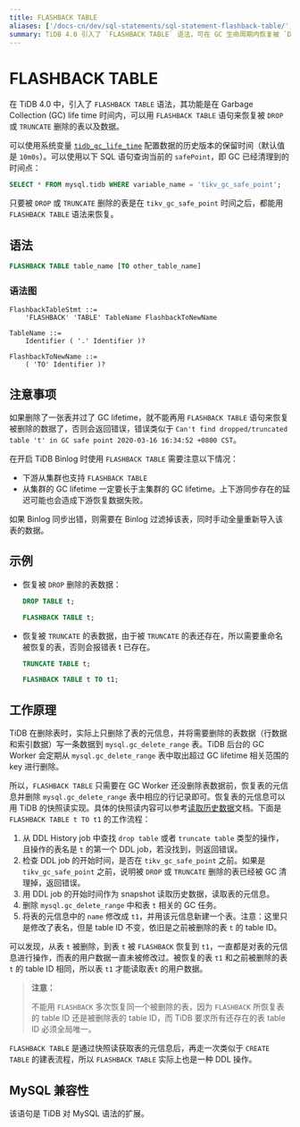 ```yaml
---
title: FLASHBACK TABLE
aliases: ['/docs-cn/dev/sql-statements/sql-statement-flashback-table/','/docs-cn/dev/reference/sql/statements/flashback-table/']
summary: TiDB 4.0 引入了 `FLASHBACK TABLE` 语法，可在 GC 生命周期内恢复被 `DROP` 或 `TRUNCATE` 删除的表和数据。使用系统变量 `tidb_gc_life_time` 配置历史版本保留时间，默认为 `10m0s`。查询当前`safePoint`：`SELECT * FROM mysql.tidb WHERE variable_name = 'tikv_gc_safe_point'`。注意，过了 GC 生命周期就无法恢复被删除的数据。
---
```


# FLASHBACK TABLE

在 TiDB 4.0 中，引入了 `FLASHBACK TABLE` 语法，其功能是在 Garbage Collection (GC) life time 时间内，可以用 `FLASHBACK TABLE` 语句来恢复被 `DROP` 或 `TRUNCATE` 删除的表以及数据。

可以使用系统变量 [`tidb_gc_life_time`](/system-variables.md#tidb_gc_life_time-从-v50-版本开始引入) 配置数据的历史版本的保留时间（默认值是 `10m0s`）。可以使用以下 SQL 语句查询当前的 `safePoint`，即 GC 已经清理到的时间点：


  ```sql
  SELECT * FROM mysql.tidb WHERE variable_name = 'tikv_gc_safe_point';
  ```

只要被 `DROP` 或 `TRUNCATE` 删除的表是在 `tikv_gc_safe_point` 时间之后，都能用 `FLASHBACK TABLE` 语法来恢复。

## 语法


```sql
FLASHBACK TABLE table_name [TO other_table_name]
```

### 语法图

```ebnf+diagram
FlashbackTableStmt ::=
    'FLASHBACK' 'TABLE' TableName FlashbackToNewName

TableName ::=
    Identifier ( '.' Identifier )?

FlashbackToNewName ::=
    ( 'TO' Identifier )?
```

## 注意事项

如果删除了一张表并过了 GC lifetime，就不能再用 `FLASHBACK TABLE` 语句来恢复被删除的数据了，否则会返回错误，错误类似于 `Can't find dropped/truncated table 't' in GC safe point 2020-03-16 16:34:52 +0800 CST`。

在开启 TiDB Binlog 时使用 `FLASHBACK TABLE` 需要注意以下情况：

* 下游从集群也支持 `FLASHBACK TABLE`
* 从集群的 GC lifetime 一定要长于主集群的 GC lifetime。上下游同步存在的延迟可能也会造成下游恢复数据失败。

如果 Binlog 同步出错，则需要在 Binlog 过滤掉该表，同时手动全量重新导入该表的数据。

## 示例

- 恢复被 `DROP` 删除的表数据：

    
    ```sql
    DROP TABLE t;
    ```

    
    ```sql
    FLASHBACK TABLE t;
    ```

- 恢复被 `TRUNCATE` 的表数据，由于被 `TRUNCATE` 的表还存在，所以需要重命名被恢复的表，否则会报错表 t 已存在。

    ```sql
    TRUNCATE TABLE t;
    ```

    
    ```sql
    FLASHBACK TABLE t TO t1;
    ```

## 工作原理

TiDB 在删除表时，实际上只删除了表的元信息，并将需要删除的表数据（行数据和索引数据）写一条数据到 `mysql.gc_delete_range` 表。TiDB 后台的 GC Worker 会定期从 `mysql.gc_delete_range` 表中取出超过 GC lifetime 相关范围的 key 进行删除。

所以，`FLASHBACK TABLE` 只需要在 GC Worker 还没删除表数据前，恢复表的元信息并删除 `mysql.gc_delete_range` 表中相应的行记录即可。恢复表的元信息可以用 TiDB 的快照读实现。具体的快照读内容可以参考[读取历史数据](/read-historical-data.md)文档。下面是 `FLASHBACK TABLE t TO t1` 的工作流程：

1. 从 DDL History job 中查找 `drop table` 或者 `truncate table` 类型的操作，且操作的表名是 `t` 的第一个 DDL job，若没找到，则返回错误。
2. 检查 DDL job 的开始时间，是否在 `tikv_gc_safe_point` 之前。如果是`tikv_gc_safe_point` 之前，说明被 `DROP` 或 `TRUNCATE` 删除的表已经被 GC 清理掉，返回错误。
3. 用 DDL job 的开始时间作为 snapshot 读取历史数据，读取表的元信息。
4. 删除 `mysql.gc_delete_range` 中和表 `t` 相关的 GC 任务。
5. 将表的元信息中的 `name` 修改成 `t1`，并用该元信息新建一个表。注意：这里只是修改了表名，但是 table ID 不变，依旧是之前被删除的表 `t` 的 table ID。

可以发现，从表 `t` 被删除，到表 `t` 被 `FLASHBACK` 恢复到 `t1`，一直都是对表的元信息进行操作，而表的用户数据一直未被修改过。被恢复的表 `t1` 和之前被删除的表 `t` 的 table ID 相同，所以表 `t1` 才能读取表`t` 的用户数据。

> **注意：**
>
> 不能用 `FLASHBACK` 多次恢复同一个被删除的表，因为 `FLASHBACK` 所恢复表的 table ID 还是被删除表的 table ID，而 TiDB 要求所有还存在的表 table ID 必须全局唯一。

 `FLASHBACK TABLE` 是通过快照读获取表的元信息后，再走一次类似于 `CREATE TABLE` 的建表流程，所以 `FLASHBACK TABLE` 实际上也是一种 DDL 操作。

## MySQL 兼容性

该语句是 TiDB 对 MySQL 语法的扩展。
